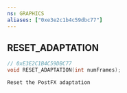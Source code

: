 ```yaml
---
ns: GRAPHICS
aliases: ["0xe3e2c1b4c59dbc77"]
---
```

## RESET_ADAPTATION

```c
// 0xE3E2C1B4C59DBC77
void RESET_ADAPTATION(int numFrames);
```

```
Reset the PostFX adaptation
```
